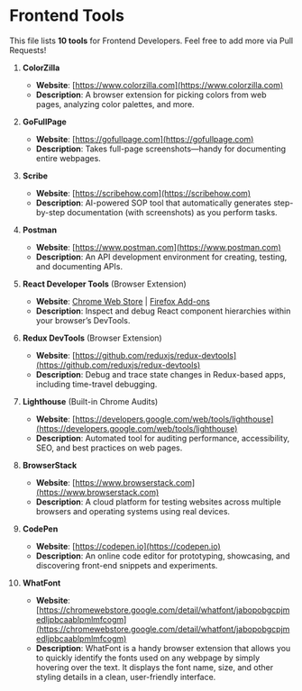 # Frontend Tools

This file lists **10 tools** for Frontend Developers. Feel free to add more via Pull Requests!

1. **ColorZilla**  
   - **Website**: [https://www.colorzilla.com](https://www.colorzilla.com)  
   - **Description**: A browser extension for picking colors from web pages, analyzing color palettes, and more.

2. **GoFullPage**  
   - **Website**: [https://gofullpage.com](https://gofullpage.com)  
   - **Description**: Takes full-page screenshots—handy for documenting entire webpages.

3. **Scribe**  
   - **Website**: [https://scribehow.com](https://scribehow.com)  
   - **Description**: AI-powered SOP tool that automatically generates step-by-step documentation (with screenshots) as you perform tasks.

4. **Postman**  
   - **Website**: [https://www.postman.com](https://www.postman.com)  
   - **Description**: An API development environment for creating, testing, and documenting APIs.

5. **React Developer Tools** (Browser Extension)  
   - **Website**: [Chrome Web Store](https://chrome.google.com/webstore/detail/react-developer-tools) | [Firefox Add-ons](https://addons.mozilla.org/firefox/addon/react-devtools/)  
   - **Description**: Inspect and debug React component hierarchies within your browser’s DevTools.

6. **Redux DevTools** (Browser Extension)  
   - **Website**: [https://github.com/reduxjs/redux-devtools](https://github.com/reduxjs/redux-devtools)  
   - **Description**: Debug and trace state changes in Redux-based apps, including time-travel debugging.

7. **Lighthouse** (Built-in Chrome Audits)  
   - **Website**: [https://developers.google.com/web/tools/lighthouse](https://developers.google.com/web/tools/lighthouse)  
   - **Description**: Automated tool for auditing performance, accessibility, SEO, and best practices on web pages.

8. **BrowserStack**  
   - **Website**: [https://www.browserstack.com](https://www.browserstack.com)  
   - **Description**: A cloud platform for testing websites across multiple browsers and operating systems using real devices.

9. **CodePen**  
   - **Website**: [https://codepen.io](https://codepen.io)  
   - **Description**: An online code editor for prototyping, showcasing, and discovering front-end snippets and experiments.

10. **WhatFont**  
    - **Website**: [https://chromewebstore.google.com/detail/whatfont/jabopobgcpjmedljpbcaablpmlmfcogm](https://chromewebstore.google.com/detail/whatfont/jabopobgcpjmedljpbcaablpmlmfcogm)
    - **Description**: WhatFont is a handy browser extension that allows you to quickly identify the fonts used on any webpage by simply hovering over the text. It displays the font name, size, and other styling details in a clean, user-friendly interface.
